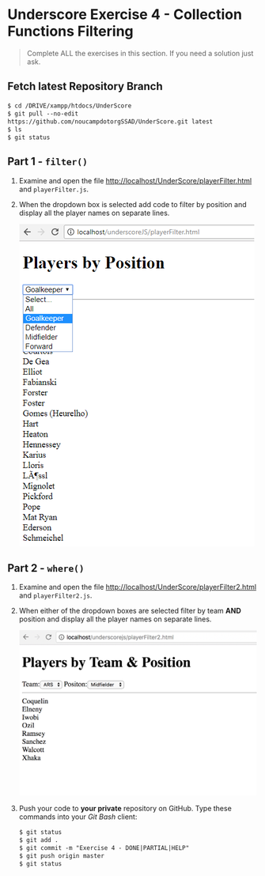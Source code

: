 # Underscore Exercise 4 - Collection Functions Filtering
		
> Complete ALL the exercises in this section. If you need a solution just ask.


## Fetch latest Repository Branch

```
$ cd /DRIVE/xampp/htdocs/UnderScore
$ git pull --no-edit https://github.com/noucampdotorgSSAD/UnderScore.git latest
$ ls
$ git status

```

## Part 1 - ``filter()``

1.	Examine and open the file [http://localhost/UnderScore/playerFilter.html](http://localhost/UnderScore/playerFilter.html) and ``playerFilter.js``.

1.	When the dropdown box is selected add code to filter by position and display all the player names on separate lines.

	![img](https://github.com/noucampdotorgSSAD/UnderScore/blob/master/images/playerFilter.png?raw=true)



## Part 2 - ``where()``

1.	Examine and open the file [http://localhost/UnderScore/playerFilter2.html](http://localhost/UnderScore/playerFilter2.html) and ``playerFilter2.js``.

1.	When either of the dropdown boxes are selected filter by team **AND** position and display all the player names on separate lines.

	![img](https://github.com/noucampdotorgSSAD/UnderScore/blob/master/images/playerFilter2.png?raw=true)



1.	Push your code to **your private** repository on GitHub.  Type these commands into your *Git Bash* client:

	```
	$ git status
	$ git add .
	$ git commit -m "Exercise 4 - DONE|PARTIAL|HELP"
	$ git push origin master
	$ git status

	```